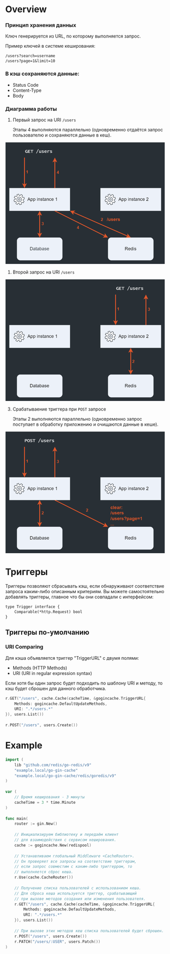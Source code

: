 # Overview

### Принцип хранения данных

Ключ генерируется из URL, по которому выполняется запрос.

Пример ключей в системе кеширования:

```
/users?search=username
/users?page=1&limit=10
```

### В кэш сохраняются данные:
 - Status Code
 - Content-Type
 - Body

### Диаграмма работы

1. Первый запрос на URI `/users`
   
   Этапы 4 выполняются параллельно (одновременно отдаётся запрос пользователю и сохраняются данные в кеш).

![alt text](docs/diagram_1.png "Title")

1. Второй запрос на URI `/users`

![alt text](docs/diagram_2.png "Title")

3. Срабатываение триггера при `POST` запросе
   
   Этапы 2 выполняются параллельно (одновременно запрос поступает в обработку приложению и очищаются данные в кеше).

![alt text](docs/diagram_3.png "Title")

# Триггеры

Триггеры позволяют сбрасывать кэш, если обнаруживают соответствие запроса каким-либо описанным критериям. Вы можете самостоятельно добавлять триггеры, главное что бы они совпадали с интерфейсом:

```
type Trigger interface {
	Comparable(*http.Request) bool
}
```

## Триггеры по-умолчанию

### URI Comparing

Для кэша объявляется триггер "TriggerURL" с двумя полями:
- Methods (HTTP Methods)
- URI (URI in regular expression syntax)

Если хотя бы один запрос будет подходить по шаблону URI и методу, то кэш будет сброшен для данного обработчика.

```go
r.GET("/users", cache.Cache(cacheTime, &gogincache.TriggerURL{
	Methods: gogincache.DefaultUpdateMethods,
	URI: ".*/users.*"
}), users.List())

r.POST("/users", users.Create())
```

# Example

```go
import (
	lib "github.com/redis/go-redis/v9"
	"example.local/go-gin-cache"
	"example.local/go-gin-cache/redis/goredis/v9"
)

var (
	// Время кеширования - 3 минуты
	cacheTime = 3 * time.Minute
)

func main(
	router := gin.New()

	// Инициализируем библиотеку и передаём клиент
	// для взаимодействия с сервисом кеширования.
	cache := gogincache.New(redispool)

	// Устанавливаем глобальный Middleware <CacheRouter>.
	// Он проверяет все запросы на соответствие триггерам,
	// если запрос совместим с каким-либо триггерром, то
	// выполняется сброс кеша.
	r.Use(cache.CacheRouter())

	// Получение списка пользователей с использованием кеша.
	// Для сброса кеша используется триггер, срабатывающий
	// при вызове методов создания или изменения пользователя.
	r.GET("/users", cache.Cache(cacheTime, &gogincache.TriggerURL{
		Methods: gogincache.DefaultUpdateMethods,
		URI: ".*/users.*"
	}), users.List())

	// При вызове этих методов кеш списка пользователей будет сброшен.
	r.POST("/users", users.Create())
	r.PATCH("/users/:USER", users.Patch())
)
```
